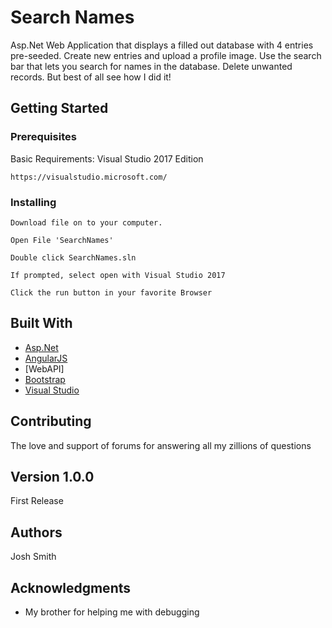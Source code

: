 # Search Names

Asp.Net Web Application that displays a filled out database with 4 entries pre-seeded. Create new entries and upload a profile image. Use the search bar that lets you search for names in the database. Delete unwanted records. But best of all see how I did it!

## Getting Started



### Prerequisites

Basic Requirements: Visual Studio 2017 Edition

```
https://visualstudio.microsoft.com/
```

### Installing

```
Download file on to your computer.
```

```
Open File 'SearchNames'
```

```
Double click SearchNames.sln
```

```
If prompted, select open with Visual Studio 2017
```

```
Click the run button in your favorite Browser
```

## Built With

* [Asp.Net](https://dotnet.microsoft.com/apps/aspnet)
* [AngularJS](https://angularjs.org/)
* [WebAPI]
* [Bootstrap](https://getbootstrap.com/)
* [Visual Studio](https://visualstudio.microsoft.com/)

## Contributing

The love and support of forums for answering all my zillions of questions

## Version 1.0.0

First Release

## Authors

Josh Smith

## Acknowledgments

* My brother for helping me with debugging

